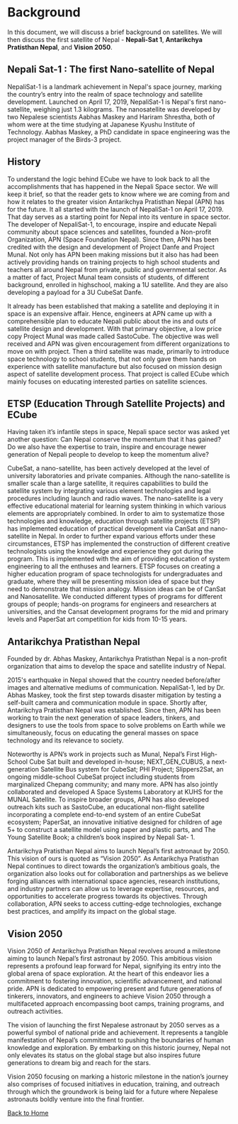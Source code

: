 # Background
In this document, we will discuss a brief background on satellites. We will then discuss the first satellite of Nepal - **Nepali-Sat 1**, **Antarikchya Pratisthan Nepal**, and **Vision 2050**. 


## Nepali Sat-1 : The first Nano-satellite of Nepal
NepaliSat-1 is a landmark achievement in Nepal's space journey, marking the country’s entry into the realm of space technology and satellite development. Launched on April 17, 2019,  NepaliSat-1 is Nepal's first nano-satellite, weighing just 1.3 kilograms. The nanosatellite was developed by two Nepalese scientists Aabhas Maskey and Hariram Shrestha, both of whom were at the time studying at Japanese Kyushu Institute of Technology. Aabhas Maskey, a PhD candidate in space engineering was the project manager of the Birds-3 project.

## History

To understand the logic behind ECube we have to look back to all the accomplishments that has happened in the Nepali Space sector. We will keep it brief, so that the reader gets to know where we are coming from and how it relates to the greater vision Antarikchya Pratisthan Nepal (APN) has for the future. It all started with the launch of NepaliSat-1 on April 17, 2019. That day serves as a starting point for Nepal into its venture in space sector. The developer of NepaliSat-1, to encourage, inspire and educate Nepali community about space sciences and satellites, founded a Non-profit Organization, APN (Space Foundation Nepal). Since then, APN has been credited with the design and development of Project Danfe and Project Munal. Not only has APN been making missions but it also has had been actively providing hands on training projects to high school students and teachers all around Nepal from private, public and governmental sector. As a matter of fact, Project Munal team consists of students, of different background, enrolled in highschool, making a 1U satellite. And they are also developing a payload for a 3U CubeSat Danfe.

It already has been established that making a satellite and deploying it in space is an expensive affair. Hence, engineers at APN came up with a comprehensible plan to educate Nepali public about the ins and outs of satellite design and development. With that primary objective, a low price copy Project Munal was made called SastoCube. The objective was well received and APN was given encouragement from different organizations to move on with project. Then a third satellite was made, primarily to introduce space technology to school students, that not only gave them hands on experience with satellite manufacture but also focused on mission design aspect of satellite development process. That project is called ECube which mainly focuses on educating interested parties on satellite sciences.

## ETSP (Education Through Satellite Projects) and ECube

Having taken it’s infantile steps in space, Nepali space sector was asked yet another question: Can Nepal conserve the momentum that it has gained? Do we also have the expertise to train, inspire and encourage newer generation of Nepali people to develop to keep the momentum alive?

CubeSat, a nano-satellite, has been actively developed at the level of university laboratories and private companies. Although the nano-satellite is smaller scale than a large satellite, it requires capabilities to build the satellite system by integrating various element technologies and legal procedures including launch and radio waves. The nano-satellite is a very effective educational material for learning system thinking in which various elements are appropriately combined. In order to aim to systematize those technologies and knowledge, education through satellite projects (ETSP) has implemented education of practical development via CanSat and nano-satellite in Nepal. In order to further expand various efforts under these circumstances, ETSP has implemented the construction of different creative technologists using the knowledge and experience they got during the program. This is implemented with the aim of providing education of system engineering to all the enthuses and learners. ETSP focuses on creating a higher education program of space technologists for undergraduates and graduate, where they will be presenting mission idea of space but they need to demonstrate that mission analogy. Mission ideas can be of CanSat and Nanosatellite. We conducted different types of programs for different groups of people; hands-on programs for engineers and researchers at universities, and the Cansat development programs for the mid and primary levels and PaperSat art competition for kids from 10-15 years.


## Antarikchya Pratisthan Nepal
Founded by dr. Abhas Maskey, Antarikchya Pratisthan Nepal is a non-profit organization that aims to develop the space and satellite industry of Nepal.

2015's earthquake in Nepal showed that the country needed before/after images and alternative mediums of communication. NepaliSat-1, led by Dr. Abhas Maskey, took the first step towards disaster mitigation by testing a self-built camera and communication module in space. Shortly after, Antarikchya Pratisthan Nepal was established. Since then, APN has been working to train the next generation of space leaders, tinkers, and designers to use the tools from space to solve problems on Earth while we simultaneously, focus on educating the general masses on space technology and its relevance to society.

Noteworthy is APN’s work in projects such as Munal, Nepal’s First High-School Cube Sat built and developed in-house; NEXT_GEN_CUBUS, a next-generation Satellite Bus system for CubeSat; PHI Project; Slippers2Sat, an ongoing middle-school CubeSat project including students from marginalized Chepang community; and many more. APN has also jointly collaborated and developed A Space Systems Laboratory at KUHS for the MUNAL Satellite. To inspire broader groups, APN has also developed outreach kits such as SastoCube, an educational non-flight satellite incorporating a complete end-to-end system of an entire CubeSat ecosystem; PaperSat, an innovative initiative designed for children of age 5+ to construct a satellite model using paper and plastic parts, and The Young Satellite Book; a children’s book inspired by Nepali Sat- 1.

Antarikchya Pratisthan Nepal aims to launch Nepal’s first astronaut by 2050. This vision of ours is quoted as “Vision 2050”. As Antarikchya Pratisthan Nepal continues to direct towards the organization’s ambitious goals, the organization also looks out for collaboration and partnerships as we believe forging alliances with international space agencies, research institutions, and industry partners can allow us to leverage expertise, resources, and opportunities to accelerate progress towards its objectives. Through collaboration, APN seeks to access cutting-edge technologies, exchange best practices, and amplify its impact on the global stage.


## Vision 2050

Vision 2050 of Antarikchya Pratisthan Nepal revolves around a milestone aiming to launch Nepal’s first astronaut by 2050. This ambitious vision represents a profound leap forward for Nepal, signifying its entry into the global arena of space exploration. At the heart of this endeavor lies a commitment to fostering innovation, scientific advancement, and national pride. APN is dedicated to empowering present and future generations of tinkerers, innovators, and engineers to achieve Vision 2050 through a multifaceted approach encompassing boot camps, training programs, and outreach activities.

The vision of launching the first Nepalese astronaut by 2050 serves as a powerful symbol of national pride and achievement. It represents a tangible manifestation of Nepal’s commitment to pushing the boundaries of human knowledge and exploration. By embarking on this historic journey, Nepal not only elevates its status on the global stage but also inspires future generations to dream big and reach for the stars. 

Vision 2050 focusing on marking a historic milestone in the nation’s journey also comprises of focused initiatives in education, training, and outreach through which the groundwork is being laid for a future where Nepalese astronauts boldly venture into the final frontier. 

[Back to Home](./index.md)